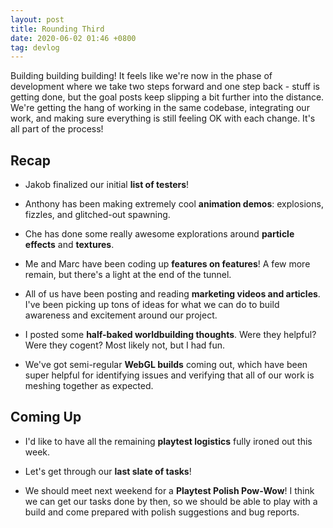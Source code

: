 ```yaml
---
layout: post
title: Rounding Third
date: 2020-06-02 01:46 +0800
tag: devlog
---
```


Building building building! It feels like we're now in the phase of development where we take two steps forward and one step back - stuff is getting done, but the goal posts keep slipping a bit further into the distance. We're getting the hang of working in the same codebase, integrating our work, and making sure everything is still feeling OK with each change. It's all part of the process!

## Recap

- Jakob finalized our initial **list of testers**!

- Anthony has been making extremely cool **animation demos**: explosions, fizzles, and glitched-out spawning.

- Che has done some really awesome explorations around **particle effects** and **textures**.

- Me and Marc have been coding up **features on features**! A few more remain, but there's a light at the end of the tunnel.

- All of us have been posting and reading **marketing videos and articles**. I've been picking up tons of ideas for what we can do to build awareness and excitement around our project.

- I posted some **half-baked worldbuilding thoughts**. Were they helpful? Were they cogent? Most likely not, but I had fun.

- We've got semi-regular **WebGL builds** coming out, which have been super helpful for identifying issues and verifying that all of our work is meshing together as expected.

## Coming Up

- I'd like to have all the remaining **playtest logistics** fully ironed out this week.

- Let's get through our **last slate of tasks**!

- We should meet next weekend for a **Playtest Polish Pow-Wow**! I think we can get our tasks done by then, so we should be able to play with a build and come prepared with polish suggestions and bug reports.
